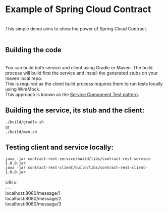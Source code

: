 # Example of Spring Cloud Contract #
<br>
This simple demo aims to show the power of Spring Cloud Contract.
<br>
<br>
<h2>Building the code</h2>
<br>
You can build both service and client using Gradle or Maven. The build process will build first the service and install the generated stubs on your maven local repo.<br>
This is required as the client build process requires them to run tests locally using WireMock.<br>
This approach is known as the <a href="https://microservices.io/patterns/testing/service-component-test.html">Service Component Test pattern</a>.<br>
<p/>
<p/>
<h2>Building the service, its stub and the client:</h2>
<code>./build/gradle.sh</code><br>
or<br>
<code>./build/mvn.sh</code><br>
<p/>
<p/>
<h2>Testing client and service locally:</h2>
<code>java -jar contract-rest-service/build/libs/contract-rest-service-1.0.0.jar</code><br>
<code>java -jar contract-rest-client/build/libs/contract-rest-client-1.0.0.jar</code><br>
<br>
URLs:<br>
---<br>
localhost:8080/message/1<br>
localhost:8080/message/2<br>
localhost:8080/message/3<br>
<p/>
